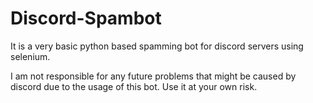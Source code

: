 # Discord-Spambot
It is a very basic python based spamming bot for discord servers using selenium.

I am not responsible for any future problems that might be caused by discord due to the usage of this bot. Use it at your own risk.
